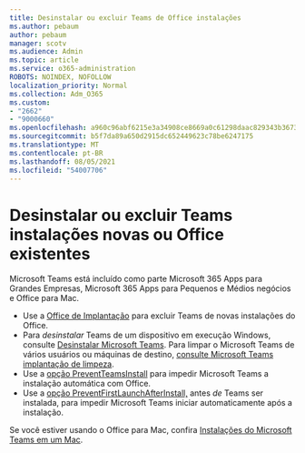 ```yaml
---
title: Desinstalar ou excluir Teams de Office instalações
ms.author: pebaum
author: pebaum
manager: scotv
ms.audience: Admin
ms.topic: article
ms.service: o365-administration
ROBOTS: NOINDEX, NOFOLLOW
localization_priority: Normal
ms.collection: Adm_O365
ms.custom:
- "2662"
- "9000660"
ms.openlocfilehash: a960c96abf6215e3a34908ce8669a0c61298daac829343b3673dbfef0c4cbfc7
ms.sourcegitcommit: b5f7da89a650d2915dc652449623c78be6247175
ms.translationtype: MT
ms.contentlocale: pt-BR
ms.lasthandoff: 08/05/2021
ms.locfileid: "54007706"
---
```

# <a name="uninstall-or-exclude-teams-from-new-or-existing-office-installations"></a>Desinstalar ou excluir Teams instalações novas ou Office existentes

Microsoft Teams está incluído como parte Microsoft 365 Apps para Grandes Empresas, Microsoft 365 Apps para Pequenos e Médios negócios e Office para Mac.

- Use a [Office de Implantação](https://docs.microsoft.com/deployoffice/teams-install#how-to-exclude-microsoft-teams-from-new-installations-of-microsoft-365-apps) para excluir Teams de novas instalações do Office.
- Para *desinstalar* Teams de um dispositivo em execução Windows, consulte [Desinstalar Microsoft Teams](https://support.office.com/article/3b159754-3c26-4952-abe7-57d27f5f4c81). Para limpar o Microsoft Teams de vários usuários ou máquinas de destino, [consulte Microsoft Teams implantação de limpeza](https://docs.microsoft.com/microsoftteams/scripts/powershell-script-teams-deployment-clean-up).
- Use a [opção PreventTeamsInstall](https://docs.microsoft.com/deployoffice/teams-install#use-group-policy-to-control-the-installation-of-microsoft-teams
) para impedir Microsoft Teams a instalação automática com Office.
- Use a [opção PreventFirstLaunchAfterInstall,](https://docs.microsoft.com/deployoffice/teams-install#use-group-policy-to-prevent-microsoft-teams-from-starting-automatically-after-installation) antes *de* Teams ser instalada, para impedir Microsoft Teams iniciar automaticamente após a instalação.

Se você estiver usando o Office para Mac, confira [Instalações do Microsoft Teams em um Mac](https://docs.microsoft.com/deployoffice/teams-install#microsoft-teams-installations-on-a-mac).